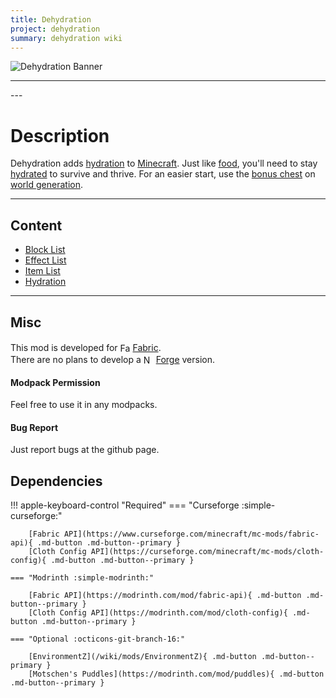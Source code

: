 ```yaml
---
title: Dehydration
project: dehydration
summary: dehydration wiki
---
```

<script src="/wiki/javascripts/data.js"></script>
<script src="/wiki/javascripts/sidebar.js" id="dehydration"></script>

![Dehydration Banner](/wiki/assets/general/banner/dehydrationbanner.png)

---
<div id="showcase-gallery" modid="dehydration" image_1="dehydration_image_1" image_2="dehydration_image_2" image_3="dehydration_image_3"></div>
<script src="/wiki/javascripts/showcase.js"></script>
---

# Description
Dehydration adds [hydration](/wiki/mods/Dehydration/Mechanic/) to [Minecraft](https://www.minecraft.net/en-us). Just like [food](https://minecraft.wiki/w/Food), you'll need to stay [hydrated](/wiki/mods/Dehydration/Mechanic/) to survive and thrive.
For an easier start, use the [bonus chest](https://minecraft.wiki/w/Bonus_Chest) on [world generation](https://minecraft.wiki/w/Seed_(level_generation)).  

---
## Content
- [Block List](/wiki/mods/Dehydration/Blocks/#list-of-blocks)
- [Effect List](/wiki/mods/Dehydration/Effects/#list-of-effects)
- [Item List](/wiki/mods/Dehydration/Items/#list-of-items)
- [Hydration](/wiki/mods/Dehydration/Mechanic/)
  
---
## Misc
This mod is developed for <img src="https://fabricmc.net/assets/logo.png" alt="Fabric" width="16" height="16" style="position: relative; top: 3px;"> [Fabric](https://fabricmc.net/).  
There are no plans to develop a <img src="https://neoforged.net/img/authors/neoforged.png" alt="NeoForged" width="16" height="16" style="position: relative; top: 3px;"> [Forge](https://neoforged.net/) version.  

#### Modpack Permission
Feel free to use it in any modpacks.  

#### Bug Report
Just report bugs at the github page.  

## Dependencies

!!! apple-keyboard-control "Required"
    === "Curseforge :simple-curseforge:"

        [Fabric API](https://www.curseforge.com/minecraft/mc-mods/fabric-api){ .md-button .md-button--primary }
        [Cloth Config API](https://curseforge.com/minecraft/mc-mods/cloth-config){ .md-button .md-button--primary }

    === "Modrinth :simple-modrinth:"

        [Fabric API](https://modrinth.com/mod/fabric-api){ .md-button .md-button--primary }
        [Cloth Config API](https://modrinth.com/mod/cloth-config){ .md-button .md-button--primary }

    === "Optional :octicons-git-branch-16:"

        [EnvironmentZ](/wiki/mods/EnvironmentZ){ .md-button .md-button--primary }
        [Motschen's Puddles](https://modrinth.com/mod/puddles){ .md-button .md-button--primary }
